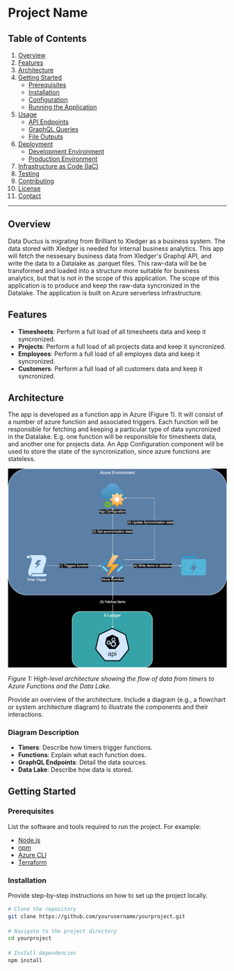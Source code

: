 # Project Name

## Table of Contents

1. [Overview](#overview)
2. [Features](#features)
3. [Architecture](#architecture)
4. [Getting Started](#getting-started)
    - [Prerequisites](#prerequisites)
    - [Installation](#installation)
    - [Configuration](#configuration)
    - [Running the Application](#running-the-application)
5. [Usage](#usage)
    - [API Endpoints](#api-endpoints)
    - [GraphQL Queries](#graphql-queries)
    - [File Outputs](#file-outputs)
6. [Deployment](#deployment)
    - [Development Environment](#development-environment)
    - [Production Environment](#production-environment)
7. [Infrastructure as Code (IaC)](#infrastructure-as-code-iac)
8. [Testing](#testing)
9. [Contributing](#contributing)
10. [License](#license)
11. [Contact](#contact)

---

## Overview

Data Ductus is migrating from Brilliant to Xledger as a business system. The data stored with Xledger is needed for internal business analytics. This app will fetch the nessesary business data from Xledger's Graphql API, and write the data to a Datalake as .parquet files. This raw-data will be be transformed and loaded into a structure more suitable for business analytics, but that is not in the scope of this application. The scope of this application is to produce and keep the raw-data syncronized in the Datalake. The application is built on Azure serverless infrastructure.

## Features

- **Timesheets**: Perform a full load of all timesheets data and keep it syncronized.
- **Projects**: Perform a full load of all projects data and keep it syncronized.
- **Employees**: Perform a full load of all employes data and keep it syncronized.
- **Customers**: Perform a full load of all customers data and keep it syncronized.

## Architecture

The app is developed as a function app in Azure (Figure 1). It will consist of a number of azure function and associated triggers. Each function will be responsible for fetching and keeping a particular type of data syncronized in the Datalake. E.g. one function will be responsible for timesheets data, and another one for projects data. An App Configuration component will be used to store the state of the syncronization, since azure functions are stateless. 

![Azure architecture](architecture/azure_architecture.svg)

*Figure 1: High-level architecture showing the flow of data from timers to Azure Functions and the Data Lake.*

Provide an overview of the architecture. Include a diagram (e.g., a flowchart or system architecture diagram) to illustrate the components and their interactions.

### Diagram Description

- **Timers**: Describe how timers trigger functions.
- **Functions**: Explain what each function does.
- **GraphQL Endpoints**: Detail the data sources.
- **Data Lake**: Describe how data is stored.

## Getting Started

### Prerequisites

List the software and tools required to run the project. For example:

- [Node.js](https://nodejs.org/)
- [npm](https://www.npmjs.com/)
- [Azure CLI](https://docs.microsoft.com/en-us/cli/azure/install-azure-cli)
- [Terraform](https://www.terraform.io/)

### Installation

Provide step-by-step instructions on how to set up the project locally.

```bash
# Clone the repository
git clone https://github.com/yourusername/yourproject.git

# Navigate to the project directory
cd yourproject

# Install dependencies
npm install
